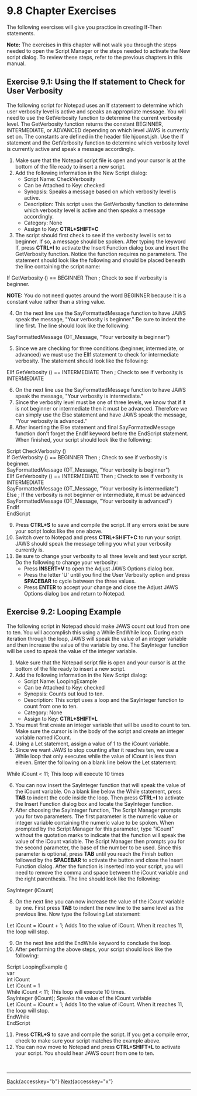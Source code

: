 # 9.8 Chapter Exercises

The following exercises will give you practice in creating If-Then
statements.

**Note:** The exercises in this chapter will not walk you through the
steps needed to open the Script Manager or the steps needed to activate
the New script dialog. To review these steps, refer to the previous
chapters in this manual.

## Exercise 9.1: Using the If statement to Check for User Verbosity

The following script for Notepad uses an If statement to determine which
user verbosity level is active and speaks an appropriate message. You
will need to use the GetVerbosity function to determine the current
verbosity level. The GetVerbosity function returns the constant
BEGINNER, INTERMEDIATE, or ADVANCED depending on which level JAWS is
currently set on. The constants are defined in the header file
hjconst.jsh. Use the If statement and the GetVerbosity function to
determine which verbosity level is currently active and speak a message
accordingly.

1.  Make sure that the Notepad script file is open and your cursor is at
    the bottom of the file ready to insert a new script.
2.  Add the following information in the New Script dialog:
    - Script Name: CheckVerbosity
    - Can be Attached to Key: checked
    - Synopsis: Speaks a message based on which verbosity level is
      active.
    - Description: This script uses the GetVerbosity function to
      determine which verbosity level is active and then speaks a
      message accordingly.
    - Category: None
    - Assign to Key: **CTRL+SHIFT+C**
3.  The script should first check to see if the verbosity level is set
    to beginner. If so, a message should be spoken. After typing the
    keyword If, press **CTRL+I** to activate the Insert Function dialog
    box and insert the GetVerbosity function. Notice the function
    requires no parameters. The statement should look like the following
    and should be placed beneath the line containing the script name:

If GetVerbosity () == BEGINNER Then ; Check to see if verbosity is
beginner.

**NOTE:** You do not need quotes around the word BEGINNER because it is
a constant value rather than a string value.

4.  On the next line use the SayFormattedMessage function to have JAWS
    speak the message, \"Your verbosity is beginner.\" Be sure to indent
    the line first. The line should look like the following:

SayFormattedMessage (OT_Message, \"Your verbosity is beginner\")

5.  Since we are checking for three conditions (beginner, intermediate,
    or advanced) we must use the ElIf statement to check for
    intermediate verbosity. The statement should look like the
    following:

ElIf GetVerbosity () == INTERMEDIATE Then ; Check to see if verbosity is
INTERMEDIATE

6.  On the next line use the SayFormattedMessage function to have JAWS
    speak the message, \"Your verbosity is intermediate.\"
7.  Since the verbosity level must be one of three levels, we know that
    if it is not beginner or intermediate then it must be advanced.
    Therefore we can simply use the Else statement and have JAWS speak
    the message, \"Your verbosity is advanced.\"
8.  After inserting the Else statement and final SayFormattedMessage
    function don\'t forget the EndIf keyword before the EndScript
    statement. When finished, your script should look like the
    following:

Script CheckVerbosity ()\
If GetVerbosity () == BEGINNER Then ; Check to see if verbosity is
beginner.\
SayFormattedMessage (OT_Message, \"Your verbosity is beginner\")\
ElIf GetVerbosity () == INTERMEDIATE Then ; Check to see if verbosity is
INTERMEDIATE\
SayFormattedMessage (OT_Message, \"Your verbosity is intermediate\")\
Else ; If the verbosity is not beginner or intermediate, it must be
advanced\
SayFormattedMessage (OT_Message, \"Your verbosity is advanced\")\
EndIf\
EndScript

9.  Press **CTRL+S** to save and compile the script. If any errors exist
    be sure your script looks like the one above.
10. Switch over to Notepad and press **CTRL+SHIFT+C** to run your
    script. JAWS should speak the message telling you what your
    verbosity currently is.
11. Be sure to change your verbosity to all three levels and test your
    script. Do the following to change your verbosity:
    - Press **INSERT+V** to open the Adjust JAWS Options dialog box.
    - Press the letter \'U\' until you find the User Verbosity option
      and press **SPACEBAR** to cycle between the three values.
    - Press **ENTER** to accept your change and close the Adjust JAWS
      Options dialog box and return to Notepad.

## Exercise 9.2: Looping Example

The following script in Notepad should make JAWS count out loud from one
to ten. You will accomplish this using a While EndWhile loop. During
each iteration through the loop, JAWS will speak the value of an integer
variable and then increase the value of the variable by one. The
SayInteger function will be used to speak the value of the integer
variable.

1.  Make sure that the Notepad script file is open and your cursor is at
    the bottom of the file ready to insert a new script.
2.  Add the following information in the New Script dialog:
    - Script Name: LoopingExample
    - Can be Attached to Key: checked
    - Synopsis: Counts out loud to ten.
    - Description: This script uses a loop and the SayInteger function
      to count from one to ten.
    - Category: None
    - Assign to Key: **CTRL+SHIFT+L**
3.  You must first create an integer variable that will be used to count
    to ten. Make sure the cursor is in the body of the script and create
    an integer variable named iCount.
4.  Using a Let statement, assign a value of 1 to the iCount variable.
5.  Since we want JAWS to stop counting after it reaches ten, we use a
    While loop that only executes while the value of iCount is less than
    eleven. Enter the following on a blank line below the Let statement:

While iCount \< 11; This loop will execute 10 times

6.  You can now insert the SayInteger function that will speak the value
    of the iCount variable. On a blank line below the While statement,
    press **TAB** to indent the code inside the loop. Then press
    **CTRL+I** to activate the Insert Function dialog box and locate the
    SayInteger function.
7.  After choosing the SayInteger function, The Script Manager prompts
    you for two parameters. The first parameter is the numeric value or
    integer variable containing the numeric value to be spoken. When
    prompted by the Script Manager for this parameter, type \"iCount\"
    without the quotation marks to indicate that the function will speak
    the value of the iCount variable. The Script Manager then prompts
    you for the second parameter, the base of the number to be used.
    Since this parameter is optional, press **TAB** until you reach the
    Finish button followed by the **SPACEBAR** to activate the button
    and close the Insert Function dialog. After the function is inserted
    into your script, you will need to remove the comma and space
    between the iCount variable and the right parenthesis. The line
    should look like the following:

SayInteger (iCount)

8.  On the next line you can now increase the value of the iCount
    variable by one. First press **TAB** to indent the new line to the
    same level as the previous line. Now type the following Let
    statement:

Let iCount = iCount + 1; Adds 1 to the value of iCount. When it reaches
11, the loop will stop.

9.  On the next line add the EndWhile keyword to conclude the loop.
10. After performing the above steps, your script should look like the
    following:

Script LoopingExample ()\
var\
int iCount\
Let iCount = 1\
While iCount \< 11; This loop will execute 10 times.\
SayInteger (iCount); Speaks the value of the iCount variable\
Let iCount = iCount + 1; Adds 1 to the value of iCount. When it reaches
11, the loop will stop.\
EndWhile\
EndScript

11. Press **CTRL+S** to save and compile the script. If you get a
    compile error, check to make sure your script matches the example
    above.
12. You can now move to Notepad and press **CTRL+SHIFT+L** to activate
    your script. You should hear JAWS count from one to ten.

 

  ---------------------------------------------------------- -- ---------------------------------------------------------------------------
  [Back](javascript:window.history.go(-1);){accesskey="b"}      [Next](10-0_PassingKeystrokesAndTypingTextWithScripts.htm){accesskey="x"}
  ---------------------------------------------------------- -- ---------------------------------------------------------------------------
